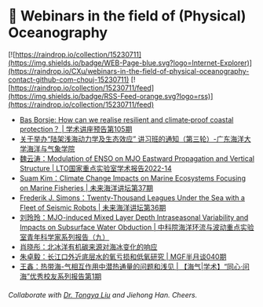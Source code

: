 # 🌊 Webinars in the field of (Physical) Oceanography

[![https://raindrop.io/collection/15230711](https://img.shields.io/badge/WEB-Page-blue.svg?logo=Internet-Explorer)](https://raindrop.io/CXu/webinars-in-the-field-of-physical-oceanography-contact-github-com-chouj-15230711) [![https://raindrop.io/collection/15230711/feed](https://img.shields.io/badge/RSS-Feed-orange.svg?logo=rss)](https://raindrop.io/collection/15230711/feed)

<!-- BLOG-POST-LIST:START -->
- [Bas Borsje: How can we realise resilient and climate‐proof coastal protection？ | 学术讲座预告第105期](https://mp.weixin.qq.com/s/c-ZcY-JHeaDKs0E6xAsExw)
- [关于举办“陆架浅海动力学及生态效应” 讲习班的通知（第三轮）-广东海洋大学海洋与气象学院](https://hyqx.gdou.edu.cn/info/1063/3084.htm)
- [魏云涛：Modulation of ENSO on MJO Eastward Propagation and Vertical Structure | LTO国家重点实验室学术报告2022-14](https://mp.weixin.qq.com/s/Q4dcWyMvYdi0hVroHMIUQg)
- [Suam Kim：Climate Change Impacts on Marine Ecosystems Focusing on Marine Fisheries | 未来海洋讲坛第37期](https://mp.weixin.qq.com/s/Ex-ryFWivCi0GpUKZsm5bA)
- [Frederik J. Simons：Twenty-Thousand Leagues Under the Sea with a Fleet of Seismic Robots | 未来海洋讲坛第36期](https://mp.weixin.qq.com/s/baD_0Vr5VRCtREPKwOZpag)
- [刘玲玲：MJO-induced Mixed Layer Depth Intraseasonal Variability and Impacts on Subsurface Water Obduction | 中科院海洋环流与波动重点实验室青年科学家系列报告（九）](https://mp.weixin.qq.com/s/0ACz-gmKpNzKhbACFgv7pg)
- [肖晓彤：北冰洋有机碳来源对海冰变化的响应](https://mp.weixin.qq.com/s/njHfuomUBQaYqE975DRIFQ)
- [朱卓毅：长江口外近底层水的氧亏损和低氧研究 | MGF半月谈040期](https://mp.weixin.qq.com/s/9_Y0EfWfcjt6q97mTAKqCQ)
- [王鑫：热带海-气相互作用中潜热通量的问题和浅见 | 【海气|学术】“同心·问海”优秀校友系列报告第1期](https://mp.weixin.qq.com/s/MNr-zDkCuQmrhRoa526sSQ)
<!-- BLOG-POST-LIST:END -->

###### Collaborate with [Dr. Tongya Liu](https://liutongya.github.io/) and Jiehong Han. Cheers.
